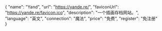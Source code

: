 {
    "name": "Yand",
    "url": "https://yande.re/",
    "faviconUrl": "https://yande.re/favicon.ico",
    "description": "一个插画存档网站。",
    "language": "英文",
    "connection": "魔法",
    "price": "免费",
    "register": "免注册"
}